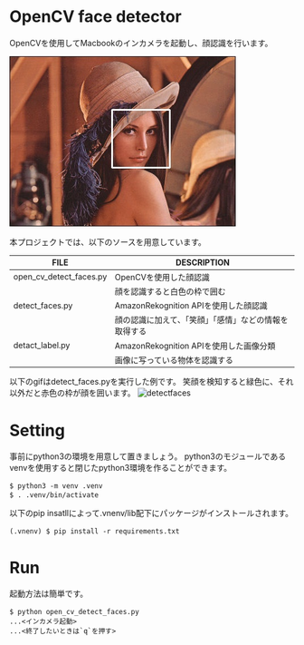 # OpenCV face detector

OpenCVを使用してMacbookのインカメラを起動し、顔認識を行います。

![sample](./picture/sample.jpeg)

本プロジェクトでは、以下のソースを用意しています。

FILE | DESCRIPTION
-- | --
open_cv_detect_faces.py | OpenCVを使用した顔認識
                        | 顔を認識すると白色の枠で囲む
detect_faces.py | AmazonRekognition APIを使用した顔認識
                | 顔の認識に加えて、「笑顔」「感情」などの情報を取得する
detact_label.py | AmazonRekognition APIを使用した画像分類
                | 画像に写っている物体を認識する


以下のgifはdetect_faces.pyを実行した例です。
笑顔を検知すると緑色に、それ以外だと赤色の枠が顔を囲います。
![detectfaces](./picture/detect_faces.gif)

# Setting
事前にpython3の環境を用意して置きましょう。
python3のモジュールであるvenvを使用すると閉じたpython3環境を作ることができます。

```
$ python3 -m venv .venv
$ . .venv/bin/activate
```

以下のpip insatllによって.vnenv/lib配下にパッケージがインストールされます。

```
(.vnenv) $ pip install -r requirements.txt
```

# Run

起動方法は簡単です。
```
$ python open_cv_detect_faces.py
...<インカメラ起動>
...<終了したいときは`q`を押す>
```
